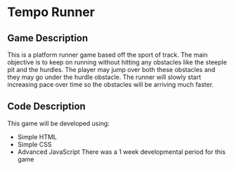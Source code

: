 # Tempo Runner
## Game Description
This is a platform runner game based off the sport of track. The main objective is to keep on running without hitting any obstacles like the steeple pit and the hurdles. The player may jump over both these obstacles and they may go under the hurdle obstacle. The runner will slowly start increasing pace over time so the obstacles will be arriving much faster.
## Code Description
This game will be developed using:
- Simple HTML
- Simple CSS
- Advanced JavaScript
There was a 1 week developmental period for this game
